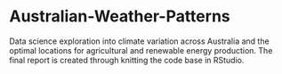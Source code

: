 # Australian-Weather-Patterns
Data science exploration into climate variation across Australia and the optimal locations for agricultural and renewable energy production.
The final report is created through knitting the code base in RStudio.
